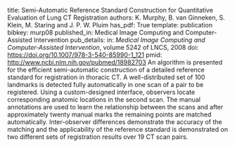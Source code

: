 title: Semi-Automatic Reference Standard Construction for Quantitative Evaluation of Lung CT Registration
authors: K. Murphy, B. van Ginneken, S. Klein, M. Staring and J. P. W. Pluim
has_pdf: True
template: publication
bibkey: murp08
published_in: Medical Image Computing and Computer-Assisted Intervention
pub_details: in: <i>Medical Image Computing and Computer-Assisted Intervention</i>, volume 5242 of LNCS, 2008
doi: https://doi.org/10.1007/978-3-540-85990-1_121
pmid: http://www.ncbi.nlm.nih.gov/pubmed/18982703
An algorithm is presented for the efficient semi-automatic construction of a detailed reference standard for registration in thoracic CT. A well-distributed set of 100 landmarks is detected fully automatically in one scan of a pair to be registered. Using a custom-designed interface, observers locate corresponding anatomic locations in the second scan. The manual annotations are used to learn the relationship between the scans and after approximately twenty manual marks the remaining points are matched automatically. Inter-observer differences demonstrate the accuracy of the matching and the applicability of the reference standard is demonstrated on two different sets of registration results over 19 CT scan pairs.

